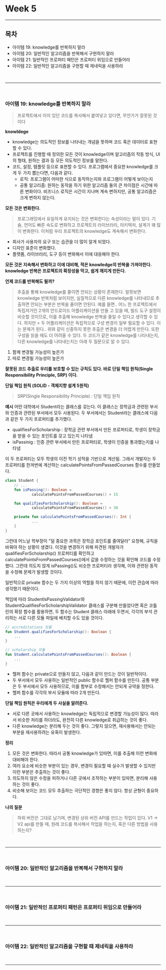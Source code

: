 # Week 5

<hr>

## 목차

- 아이템 19: knowledge를 반복하지 말라
- 아이템 20: 일반적인 알고리즘을 반복해서 구현하지 말라
- 아이템 21: 일반적인 프로퍼티 패턴은 프로퍼티 위임으로 만들어라
- 아이템 22: 일반적인 알고리즘을 구현할 때 제네릭을 사용하라

<br>
<hr>
<br>

### 아이템 19: knowledge를 반복하지 말라

> 프로젝트에서 이미 있던 코드를 복사해서 붙여넣고 있다면, 무언가가 잘못된 것이다

**knowldege**
- knowledge는 의도적인 정보를 나타내는 개념을 뜻하며 코드 혹은 데이터로 표현할 수 있다.
- 프로젝트를 진행할 때 정의한 모든 것이 knowledge이며 알고리즘의 작동 방식, UI의 형태, 원하는 결과 등 모든 의도적인 정보를 말한다.
- 코드, 설정, 템플릿 등으로 표현할 수 있다. 프로그램에서 중요한 knowledge를 크게 두 가지 뽑는다면, 다음과 같다.
  - 로직: 프로그램이 어떠한 식으로 동작하는지와 프로그램이 어떻게 보이는지
  - 공통 알고리즘: 원하는 동작을 하기 위한 알고리즘 둘의 큰 차이점은 시간에 따른 변화이다. 비즈니스 로직은 시간이 지나며 계속 변하지만, 공통 알고리즘은 크게 변하지 않는다.

**모든 것은 변화한다.**

> 프로그래밍에서 유일하게 유지되는 것은 변화한다는 속성이라는 말이 있다. 기술, 언어도 빠른 속도로 변화하고 프로젝트의 라이브러리, 아키텍처, 설계가 꽤 많이 변화한다. 이처럼 우리 프로젝트의 knowledge도 계속해서 변화한다.

- 회사가 사용자의 요구 또는 습관을 더 많이 알게 되었다.
- 디자인 표준이 변화했다.
- 플랫폼, 라이브러리, 도구 등이 변화해서 이에 대응해야 한다.

**모든 것은 지속해서 변화하고 이에 대비해, 적은 knowledge의 반복을 가져야한다. knowledge 반복은 프로젝트의 확장성을 막고, 쉽게 깨지게 만든다.**

**언제 코드를 반복해도 될까?**
> 추출을 통해 knowledge를 줄이면 안되는 상황이 존재한다. 얼핏보면 knowledge 반복처럼 보이지만, 실질적으로 다른 knowledge를 나타내므로 추출하면 안되는 부분은 반복을 줄이면 안된다. 예를 들면.. 어느 한 프로젝트에서 독립저거인 2개의 안드로이드 어플리케이션을 만들 고 있을 때, 빌드 도구 설정이 비슷할 것이므로, 이를 추출해 knowledge 반복을 줄일 수 있다고 생각할 수 있다. 하지만 > 두 어플리케이션은 독립적으로 구성 변경이 일부 필요할 수 있다. 이는 문제가 된다.. 위와 같이 신중하지 못한 추출은 변경을 더 어렵게 만든다. 또한 구성을 읽을 때도 더 어려울 수 있다. 두 코드가 같은 knowledge를 나타내는지, 다른 knowledge를 나타내는지는 아래 두 질문으로 알 수 있다.

1. 함께 변경될 가능성이 높은가
2. 따로 변경될 가능성이 높은가

**잘못된 코드 추출로 우리를 보호할 수 있는 규칙도 있다. 바로 단일 책임 원칙(Single Responsibility Principle, SRP) 이다.**

**단일 책임 원칙 (SOLID - 객체지향 설계 5원칙)**

> SRP(Single Responsibility Principle) : 단일 책임 원칙

**예시**
어떤 대학에서 Student라는 클래스를 갖는다. 이 클래스는 장학금과 관련된 부서와 인증과 관련된 부서에서 모두 사용된다. 두 부서에서는 Student라는 클래스에 다음과 같은 두 가지 프로퍼티를 추가했다.

- qualifiesForScholarship : 장학금 관련 부서에서 만든 프로퍼티로, 학생이 장학금을 받을 수 있는 포인트를 갖고 있는지 나타냄
- isPassinig : 인증 관련 부서에서 만든 프로퍼티로, 학생이 인증을 통과했는지를 나타냄

이 두 프로퍼티는 모두 학생의 이전 학기 성적을 기반으로 계산됨. 그래서 개발자는 두 프로퍼티를 한꺼번에 계산하는 calculatePointsFromPassedCourses 함수를 만들었다.

```kotlin
class Student {
	// ...
	fun isPassing(): Boolean =
			calculatePointsFromPassedCourses() > 15

	fun qualifiesForScholarship(): Boolean =
			calculatePointsFromPassedCourses() > 30

	private fun calculatePointsFromPassedCourses(): Int {
			...
	}
}
```

그런데 어느날 학부장이 "덜 중요한 과목은 장학금 포인트를 줄여달라" 요청해, 규칙을 바꿔야 하는 상황이 생겼다. 이것을 변경하기 위해 파견된 개발자가 qualifiesForScholarship() 프로퍼티를 확인하고 calculatePointsFromPassedCourses()에서 값을 수정하는 것을 확인해 코드를 수정했다. 그런데 의도치 않게 isPassing()도 비슷한 프로퍼티라 생각해, 이와 관련된 동작을 수정해 문제가 발생할 것이다.

일반적으로 private 함수는 두 가지 이상의 역할을 하지 않기 때문에, 이런 관습에 따라 생각했기 때문이다.

책임에 따라 StudentIsPassingValidator와 StudentQualifiesForScholarshipValidator 클래스를 구분해 만들었다면 혹은 코틀린의 확장 함수를 활용하면, 두 함수는 Student 클래스 아래에 두면서, 각각의 부석 관리하는 서로 다른 모듈 파일에 배치할 수도 있을 것이다.

```kotlin
// accreditations 모듈
fun Student.qualifiesForScholarship(): Boolean {
	...
}

// scholarship 모듈
fun Student.calculatePointsFromPassedCourses(): Boolean {
	...
}
```

- 헬퍼 함수는 private으로 만들지 않고, 다음과 같이 만드는 것이 일반적이다.
- 두 부서에서 모두 사용하는 일반적인 public 함수로 헬퍼 함수를 만든다. 공통 부분은 두 부서에서 모두 사용하므로, 이를 함부로 수정해서는 안되게 규약을 정한다.
- 헬퍼 함수를 각각의 부서 모듈에 따라 2개 만든다.

**단일 책임 원칙은 우리에게 두 사실을 알려준다.**

- 서로 다른 곳에서 사용하는 knowledge는 독립적으로 변경할 가능성이 많다. 따라서 비슷한 처리를 하더라도, 완전히 다른 knowledge로 취급하는 것이 좋다.
- 다른 knowledge는 분리해 두는 것이 좋다. 그렇지 않으면, 재사용해서는 안되는 부분을 재사용하려는 유혹이 발생한다.

**정리**
1. 모든 것은 변화한다. 따라서 공통 knowledge가 있따면, 이를 추출해 이런 변화에 대비해야 한다.
2. 여러 요소에 비슷한 부분이 있는 경우, 변경이 필요할 때 실수가 발생할 수 있지만 이런 부분은 추출하는 것이 좋다.
3. 의도하지 않은 수정을 피하거나 다른 곳에서 조작하는 부분이 있따면, 분리해 사용하는 것이 좋다.
4. 비슷해 보이는 코드 모두 추출하는 극단적인 경향은 좋지 않다. 항상 균형이 중요하다.

**나의 질문**
> 하위 버전은 그대로 남기며, 변경된 상위 버전 API를 만드는 작업이 있다. V1 -> V2 api를 만들 때, 원래 코드를 복사해서 작업을 하는지, 혹은 다른 방법을 사용하는지?

<br>
<hr>
<br>

### 아이템 20: 일반적인 알고리즘을 반복해서 구현하지 말라


<br>
<hr>
<br>

### 아이템 21: 일반적인 프로퍼티 패턴은 프로퍼티 위임으로 만들어라


<br>
<hr>
<br>

### 아이템 22: 일반적인 알고리즘을 구현할 때 제네릭을 사용하라


<br>
<hr>
<br>
